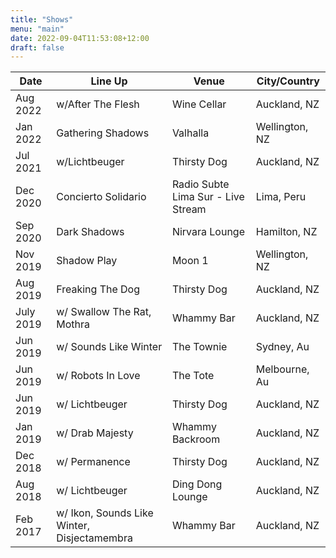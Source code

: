```yaml
---
title: "Shows"
menu: "main"
date: 2022-09-04T11:53:08+12:00
draft: false
---
```


| Date    | Line Up | Venue | City/Country |
| -------- | ------- | ------- |  ------- |
| Aug 2022 | w/After The Flesh  |  Wine Cellar  |  Auckland, NZ  | 
| Jan 2022 | Gathering Shadows  |  Valhalla  |  Wellington, NZ  | 
| Jul 2021 | w/Lichtbeuger |  Thirsty Dog   |  Auckland, NZ  | 
| Dec 2020 | Concierto Solidario |  Radio Subte Lima Sur - Live Stream  | Lima, Peru | 
| Sep 2020 | Dark Shadows | Nirvara Lounge | Hamilton, NZ | 
| Nov 2019 | Shadow Play | Moon 1 | Wellington, NZ | 
| Aug 2019 | Freaking The Dog | Thirsty Dog | Auckland, NZ | 
| July 2019 | w/ Swallow The Rat, Mothra | Whammy Bar | Auckland, NZ | 
| Jun 2019 | w/ Sounds Like Winter | The Townie | Sydney, Au | 
| Jun 2019 | w/ Robots In Love | The Tote | Melbourne, Au | 
| Jun 2019 | w/ Lichtbeuger  | Thirsty Dog | Auckland, NZ | 
| Jan 2019 | w/ Drab Majesty  | Whammy Backroom| Auckland, NZ | 
| Dec 2018 | w/ Permanence  | Thirsty Dog| Auckland, NZ | 
| Aug 2018 | w/ Lichtbeuger  | Ding Dong Lounge | Auckland, NZ | 
| Feb 2017 | w/ Ikon, Sounds Like Winter, Disjectamembra  | Whammy Bar| Auckland, NZ | 
